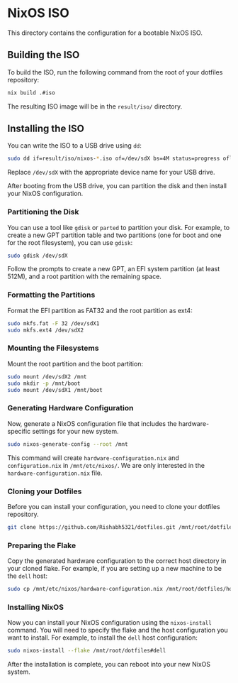 # NixOS ISO

This directory contains the configuration for a bootable NixOS ISO.

## Building the ISO

To build the ISO, run the following command from the root of your dotfiles repository:

```bash
nix build .#iso
```

The resulting ISO image will be in the `result/iso/` directory.

## Installing the ISO

You can write the ISO to a USB drive using `dd`:

```bash
sudo dd if=result/iso/nixos-*.iso of=/dev/sdX bs=4M status=progress oflag=sync
```

Replace `/dev/sdX` with the appropriate device name for your USB drive.

After booting from the USB drive, you can partition the disk and then install your NixOS configuration.

### Partitioning the Disk

You can use a tool like `gdisk` or `parted` to partition your disk. For example, to create a new GPT partition table and two partitions (one for boot and one for the root filesystem), you can use `gdisk`:

```bash
sudo gdisk /dev/sdX
```

Follow the prompts to create a new GPT, an EFI system partition (at least 512M), and a root partition with the remaining space.

### Formatting the Partitions

Format the EFI partition as FAT32 and the root partition as ext4:

```bash
sudo mkfs.fat -F 32 /dev/sdX1
sudo mkfs.ext4 /dev/sdX2
```

### Mounting the Filesystems

Mount the root partition and the boot partition:

```bash
sudo mount /dev/sdX2 /mnt
sudo mkdir -p /mnt/boot
sudo mount /dev/sdX1 /mnt/boot
```

### Generating Hardware Configuration

Now, generate a NixOS configuration file that includes the hardware-specific settings for your new system.

```bash
sudo nixos-generate-config --root /mnt
```

This command will create `hardware-configuration.nix` and `configuration.nix` in `/mnt/etc/nixos/`. We are only interested in the `hardware-configuration.nix` file.

### Cloning your Dotfiles

Before you can install your configuration, you need to clone your dotfiles repository.

```bash
git clone https://github.com/Rishabh5321/dotfiles.git /mnt/root/dotfiles
```

### Preparing the Flake

Copy the generated hardware configuration to the correct host directory in your cloned flake. For example, if you are setting up a new machine to be the `dell` host:

```bash
sudo cp /mnt/etc/nixos/hardware-configuration.nix /mnt/root/dotfiles/hosts/dell/hardware-configuration.nix
```

### Installing NixOS

Now you can install your NixOS configuration using the `nixos-install` command. You will need to specify the flake and the host configuration you want to install. For example, to install the `dell` host configuration:

```bash
sudo nixos-install --flake /mnt/root/dotfiles#dell
```

After the installation is complete, you can reboot into your new NixOS system.
